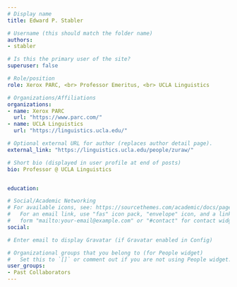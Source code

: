 ```yaml
---
# Display name
title: Edward P. Stabler

# Username (this should match the folder name)
authors:
- stabler

# Is this the primary user of the site?
superuser: false

# Role/position
role: Xerox PARC, <br> Professor Emeritus, <br> UCLA Linguistics

# Organizations/Affiliations
organizations:
- name: Xerox PARC
  url: "https://www.parc.com/"
- name: UCLA Linguistics
  url: "https://linguistics.ucla.edu/"

# Optional external URL for author (replaces author detail page).
external_link: "https://linguistics.ucla.edu/people/zuraw/"

# Short bio (displayed in user profile at end of posts)
bio: Professor @ UCLA Linguistics


education:

# Social/Academic Networking
# For available icons, see: https://sourcethemes.com/academic/docs/page-builder/#icons
#   For an email link, use "fas" icon pack, "envelope" icon, and a link in the
#   form "mailto:your-email@example.com" or "#contact" for contact widget.
social:

# Enter email to display Gravatar (if Gravatar enabled in Config)

# Organizational groups that you belong to (for People widget)
#   Set this to `[]` or comment out if you are not using People widget.
user_groups:
- Past Collaborators
---
```


